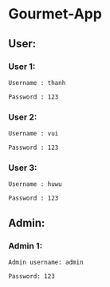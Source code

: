 # Gourmet-App
## User:
### User 1: 
`Username : thanh`

`Password : 123`
### User 2: 
`Username : vui`

`Password : 123`
### User 3: 
`Username : huwu`

`Password : 123`
## Admin:
### Admin 1:
`Admin username: admin`

`Password: 123`
